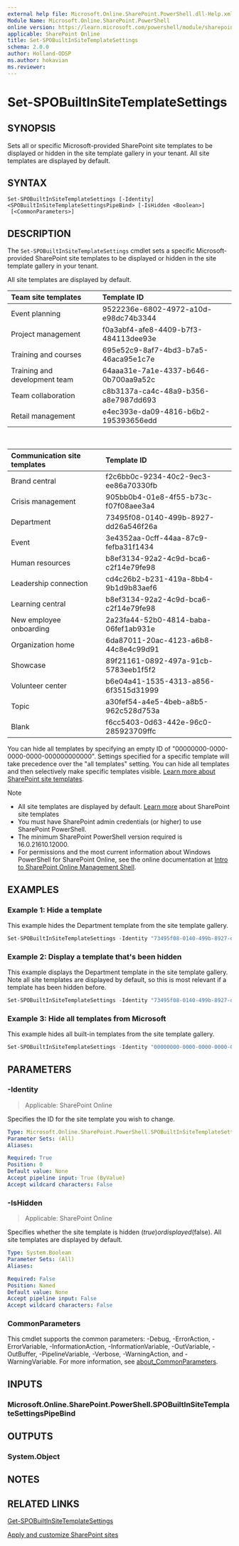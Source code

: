 ```yaml
---
external help file: Microsoft.Online.SharePoint.PowerShell.dll-Help.xml
Module Name: Microsoft.Online.SharePoint.PowerShell
online version: https://learn.microsoft.com/powershell/module/sharepoint-online/Set-SPOBuiltInSiteTemplateSettings
applicable: SharePoint Online
title: Set-SPOBuiltInSiteTemplateSettings
schema: 2.0.0
author: Holland-ODSP
ms.author: hokavian
ms.reviewer:
---
```


# Set-SPOBuiltInSiteTemplateSettings

## SYNOPSIS

Sets all or specific Microsoft-provided SharePoint site templates to be displayed or hidden in the site template gallery in your tenant. All site templates are displayed by default.

## SYNTAX

```
Set-SPOBuiltInSiteTemplateSettings [-Identity] <SPOBuiltInSiteTemplateSettingsPipeBind> [-IsHidden <Boolean>]
 [<CommonParameters>]
```

## DESCRIPTION

The `Set-SPOBuiltInSiteTemplateSettings` cmdlet sets a specific Microsoft-provided SharePoint site templates to be displayed or hidden in the site template gallery in your tenant.

All site templates are displayed by default.

| Team site templates  | Template ID                 |
| :------------------- | :------------------- |
| Event planning  | 9522236e-6802-4972-a10d-e98dc74b3344 |
| Project management              | f0a3abf4-afe8-4409-b7f3-484113dee93e|
| Training and courses        | 695e52c9-8af7-4bd3-b7a5-46aca95e1c7e  |
| Training and development team     | 64aaa31e-7a1e-4337-b646-0b700aa9a52c |
| Team collaboration     | c8b3137a-ca4c-48a9-b356-a8e7987dd693  |
| Retail management     | e4ec393e-da09-4816-b6b2-195393656edd  |

<br>

| Communication site templates | Template ID                 |
| :------------------- | :------------------- |
| Brand central| f2c6bb0c-9234-40c2-9ec3-ee86a70330fb|
| Crisis management| 905bb0b4-01e8-4f55-b73c-f07f08aee3a4 |
| Department| 73495f08-0140-499b-8927-dd26a546f26a   |
| Event| 3e4352aa-0cff-44aa-87c9-fefba31f1434|
| Human resources| b8ef3134-92a2-4c9d-bca6-c2f14e79fe98|
| Leadership connection    | cd4c26b2-b231-419a-8bb4-9b1d9b83aef6 |
| Learning central       | b8ef3134-92a2-4c9d-bca6-c2f14e79fe98  |
| New employee onboarding| 2a23fa44-52b0-4814-baba-06fef1ab931e   |
| Organization home| 6da87011-20ac-4123-a6b8-44c8e4c99d91|
| Showcase| 89f21161-0892-497a-91cb-5783eeb1f5f2|
| Volunteer center| b6e04a41-1535-4313-a856-6f3515d31999   |
| Topic     | a30fef54-a4e5-4beb-a8b5-962c528d753a   |
| Blank    | f6cc5403-0d63-442e-96c0-285923709ffc  |

You can hide all templates by specifying an empty ID of "00000000-0000-0000-0000-000000000000". Settings specified for a specific template will take precedence over the "all templates" setting. You can hide all templates and then selectively make specific templates visible. [Learn more about SharePoint site templates](https://support.microsoft.com/office/apply-and-customize-sharepoint-site-templates-39382463-0e45-4d1b-be27-0e96aeec8398).

>[!NOTE]
> - All site templates are displayed by default. [Learn more](https://support.microsoft.com/office/apply-and-customize-sharepoint-site-templates-39382463-0e45-4d1b-be27-0e96aeec8398) about SharePoint site templates
> - You must have SharePoint admin credentials (or higher) to use SharePoint PowerShell.
> - The minimum SharePoint PowerShell version required is 16.0.21610.12000.
> - For permissions and the most current information about Windows PowerShell for SharePoint Online, see the online documentation at [Intro to SharePoint Online Management Shell](/powershell/sharepoint/sharepoint-online/introduction-sharepoint-online-management-shell).

## EXAMPLES

### Example 1: Hide a template

This example hides the Department template from the site template gallery.

```powershell
Set-SPOBuiltInSiteTemplateSettings -Identity "73495f08-0140-499b-8927-dd26a546f26a" -IsHidden $true
```

###  Example 2: Display a template that's been hidden

This example displays the Department template in the site template gallery. Note all site templates are displayed by default, so this is most relevant if a template has been hidden before.

```powershell
Set-SPOBuiltInSiteTemplateSettings -Identity "73495f08-0140-499b-8927-dd26a546f26a" -IsHidden $false
```

### Example 3: Hide all templates from Microsoft

This example hides all built-in templates from the site template gallery.

```powershell
Set-SPOBuiltInSiteTemplateSettings -Identity "00000000-0000-0000-0000-000000000000" -IsHidden $true
```

## PARAMETERS

### -Identity

> Applicable: SharePoint Online

Specifies the ID for the site template you wish to change.

```yaml
Type: Microsoft.Online.SharePoint.PowerShell.SPOBuiltInSiteTemplateSettingsPipeBind
Parameter Sets: (All)
Aliases:

Required: True
Position: 0
Default value: None
Accept pipeline input: True (ByValue)
Accept wildcard characters: False
```

### -IsHidden

> Applicable: SharePoint Online

Specifies whether the site template is hidden ($true) or displayed ($false). All site templates are displayed by default.

```yaml
Type: System.Boolean
Parameter Sets: (All)
Aliases:

Required: False
Position: Named
Default value: None
Accept pipeline input: False
Accept wildcard characters: False
```

### CommonParameters
This cmdlet supports the common parameters: -Debug, -ErrorAction, -ErrorVariable, -InformationAction, -InformationVariable, -OutVariable, -OutBuffer, -PipelineVariable, -Verbose, -WarningAction, and -WarningVariable. For more information, see [about_CommonParameters](https://go.microsoft.com/fwlink/?LinkID=113216).

## INPUTS

### Microsoft.Online.SharePoint.PowerShell.SPOBuiltInSiteTemplateSettingsPipeBind

## OUTPUTS

### System.Object

## NOTES

## RELATED LINKS

[Get-SPOBuiltInSiteTemplateSettings](Get-SPOBuiltInSiteTemplateSettings.md)

[Apply and customize SharePoint sites](https://support.microsoft.com/office/apply-and-customize-sharepoint-site-templates-39382463-0e45-4d1b-be27-0e96aeec8398)


